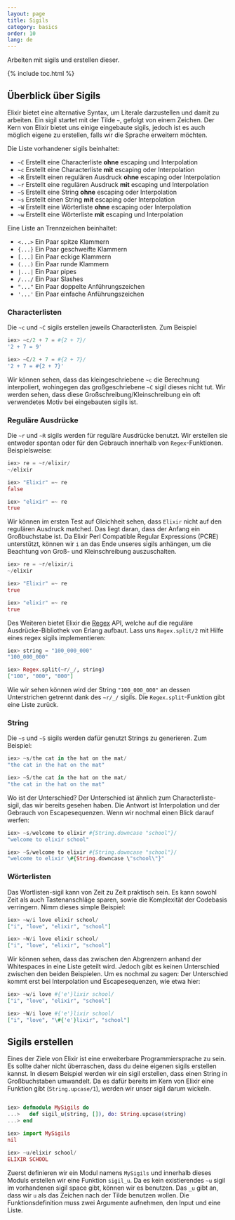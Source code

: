 ```yaml
---
layout: page
title: Sigils
category: basics
order: 10
lang: de
---
```


Arbeiten mit sigils und erstellen dieser.

{% include toc.html %}

## Überblick über Sigils

Elixir bietet eine alternative Syntax, um Literale darzustellen und damit zu arbeiten. Ein sigil startet mit der Tilde `~`, gefolgt von einem Zeichen. Der Kern von Elixir bietet uns einige eingebaute sigils, jedoch ist es auch möglich eigene zu erstellen, falls wir die Sprache erweitern möchten.

Die Liste vorhandener sigils beinhaltet:

  - `~C` Erstellt eine Characterliste **ohne** escaping und Interpolation
  - `~c` Erstellt eine Characterliste **mit** escaping oder Interpolation
  - `~R` Erstellt einen regulären Ausdruck **ohne** escaping oder Interpolation
  - `~r` Erstellt eine regulären Ausdruck **mit** escaping und Interpolation
  - `~S` Erstellt eine String **ohne** escaping oder Interpolation
  - `~s` Erstellt einen String **mit** escaping oder Interpolation
  - `~W` Erstellt eine Wörterliste **ohne** escaping oder Interpolation
  - `~w` Erstellt eine Wörterliste **mit** escaping und Interpolation

Eine Liste an Trennzeichen beinhaltet:

  - `<...>` Ein Paar spitze Klammern
  - `{...}` Ein Paar geschweifte Klammern
  - `[...]` Ein Paar eckige Klammern
  - `(...)` Ein Paar runde Klammern
  - `|...|` Ein Paar pipes
  - `/.../` Ein Paar Slashes
  - `"..."` Ein Paar doppelte Anführungszeichen
  - `'...'` Ein Paar einfache Anführungszeichen

### Characterlisten

Die `~c` und `~C` sigils erstellen jeweils Characterlisten. Zum Beispiel

```elixir
iex> ~c/2 + 7 = #{2 + 7}/
'2 + 7 = 9'

iex> ~C/2 + 7 = #{2 + 7}/
'2 + 7 = #{2 + 7}'
```

Wir können sehen, dass das kleingeschriebene `~c` die Berechnung interpoliert, wohingegen das großgeschriebene `~C` sigil dieses nicht tut. Wir werden sehen, dass diese Großschreibung/Kleinschreibung ein oft verwendetes Motiv bei eingebauten sigils ist.

### Reguläre Ausdrücke

Die `~r` und `~R` sigils werden für reguläre Ausdrücke benutzt. Wir erstellen sie entweder spontan oder für den Gebrauch innerhalb von `Regex`-Funktionen. Beispielsweise:

```elixir
iex> re = ~r/elixir/
~/elixir

iex> "Elixir" =~ re
false

iex> "elixir" =~ re
true
```

Wir können im ersten Test auf Gleichheit sehen, dass `Elixir` nicht auf den regulären Ausdruck matched. Das liegt daran, dass der Anfang ein Großbuchstabe ist. Da Elixir Perl Compatible Regular Expressions (PCRE) unterstützt, können wir `i` an das Ende unseres sigils anhängen, um die Beachtung von Groß- und Kleinschreibung auszuschalten.

```elixir
iex> re = ~r/elixir/i
~/elixir

iex> "Elixir" =~ re
true

iex> "elixir" =~ re
true
```

Des Weiteren bietet Elixir die [Regex](http://elixir-lang.org/docs/stable/elixir/Regex.html) API, welche auf die reguläre Ausdrücke-Bibliothek von Erlang aufbaut. Lass uns `Regex.split/2` mit Hilfe eines regex sigils implementieren:

```elixir
iex> string = "100_000_000"
"100_000_000"

iex> Regex.split(~r/_/, string)
["100", "000", "000"]
```

Wie wir sehen können wird der String `"100_000_000"` an dessen Unterstrichen getrennt dank des `~r/_/` sigils. Die `Regex.split`-Funktion gibt eine Liste zurück.

### String

Die `~s` und `~S` sigils werden dafür genutzt Strings zu generieren. Zum Beispiel:

```elixir
iex> ~s/the cat in the hat on the mat/
"the cat in the hat on the mat"

iex> ~S/the cat in the hat on the mat/
"the cat in the hat on the mat"
```

Wo ist der Unterschied? Der Unterschied ist ähnlich zum Characterliste-sigil, das wir bereits gesehen haben. Die Antwort ist Interpolation und der Gebrauch von Escapesequenzen. Wenn wir nochmal einen Blick darauf werfen:

```elixir
iex> ~s/welcome to elixir #{String.downcase "school"}/
"welcome to elixir school"

iex> ~S/welcome to elixir #{String.downcase "school"}/
"welcome to elixir \#{String.downcase \"school\"}"
```

### Wörterlisten

Das Wortlisten-sigil kann von Zeit zu Zeit praktisch sein. Es kann sowohl Zeit als auch Tastenanschläge sparen, sowie die Komplexität der Codebasis verringern. Nimm dieses simple Beispiel:

```elixir
iex> ~w/i love elixir school/
["i", "love", "elixir", "school"]

iex> ~W/i love elixir school/
["i", "love", "elixir", "school"]
```

Wir können sehen, dass das zwischen den Abgrenzern anhand der Whitespaces in eine Liste geteilt wird. Jedoch gibt es keinen Unterschied zwischen den beiden Beispielen. Um es nochmal zu sagen: Der Unterschied kommt erst bei Interpolation und Escapesequenzen, wie etwa hier:

```elixir
iex> ~w/i love #{'e'}lixir school/
["i", "love", "elixir", "school"]

iex> ~W/i love #{'e'}lixir school/
["i", "love", "\#{'e'}lixir", "school"]
```

## Sigils erstellen

Eines der Ziele von Elixir ist eine erweiterbare Programmiersprache zu sein. Es sollte daher nicht überraschen, dass du deine eigenen sigils erstellen kannst. In diesem Beispiel werden wir ein sigil erstellen, dass einen String in Großbuchstaben umwandelt. Da es dafür bereits im Kern von Elixir eine Funktion gibt (`String.upcase/1`), werden wir unser sigil darum wickeln.

```elixir

iex> defmodule MySigils do
...>   def sigil_u(string, []), do: String.upcase(string)
...> end

iex> import MySigils
nil

iex> ~u/elixir school/
ELIXIR SCHOOL
```

Zuerst definieren wir ein Modul namens `MySigils` und innerhalb dieses Moduls erstellen wir eine Funktion `sigil_u`. Da es kein existierendes `~u` sigil im vorhandenen sigil space gibt, können wir es benutzen. Das `_u` gibt an, dass wir `u` als das Zeichen nach der Tilde benutzen wollen. Die Funktionsdefinition muss zwei Argumente aufnehmen, den Input und eine Liste.

